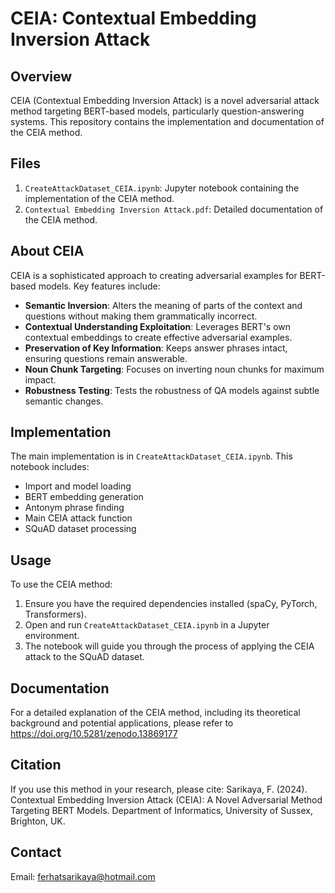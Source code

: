 # CEIA: Contextual Embedding Inversion Attack

## Overview

CEIA (Contextual Embedding Inversion Attack) is a novel adversarial attack method targeting BERT-based models, particularly question-answering systems. This repository contains the implementation and documentation of the CEIA method.

## Files

1. `CreateAttackDataset_CEIA.ipynb`: Jupyter notebook containing the implementation of the CEIA method.
2. `Contextual Embedding Inversion Attack.pdf`: Detailed documentation of the CEIA method.

## About CEIA

CEIA is a sophisticated approach to creating adversarial examples for BERT-based models. Key features include:

- **Semantic Inversion**: Alters the meaning of parts of the context and questions without making them grammatically incorrect.
- **Contextual Understanding Exploitation**: Leverages BERT's own contextual embeddings to create effective adversarial examples.
- **Preservation of Key Information**: Keeps answer phrases intact, ensuring questions remain answerable.
- **Noun Chunk Targeting**: Focuses on inverting noun chunks for maximum impact.
- **Robustness Testing**: Tests the robustness of QA models against subtle semantic changes.

## Implementation

The main implementation is in `CreateAttackDataset_CEIA.ipynb`. This notebook includes:

- Import and model loading
- BERT embedding generation
- Antonym phrase finding
- Main CEIA attack function
- SQuAD dataset processing

## Usage

To use the CEIA method:

1. Ensure you have the required dependencies installed (spaCy, PyTorch, Transformers).
2. Open and run `CreateAttackDataset_CEIA.ipynb` in a Jupyter environment.
3. The notebook will guide you through the process of applying the CEIA attack to the SQuAD dataset.

## Documentation

For a detailed explanation of the CEIA method, including its theoretical background and potential applications, please refer to https://doi.org/10.5281/zenodo.13869177 

## Citation

If you use this method in your research, please cite:
Sarikaya, F. (2024). Contextual Embedding Inversion Attack (CEIA): A Novel Adversarial Method Targeting BERT Models. Department of Informatics, University of Sussex, Brighton, UK.

## Contact
Email: ferhatsarikaya@hotmail.com
